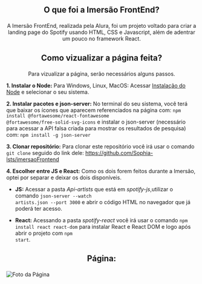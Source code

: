 ## <p align="center">O que foi a Imersão FrontEnd?</p>

<p align="center">
  A Imersão FrontEnd, realizada pela Alura, foi um projeto voltado para criar a landing page do Spotify usando HTML, CSS e Javascript, além de adentrar um pouco no framework React.
</p>

## <p align="center">Como vizualizar a página feita?</p>

<p align="center">
 Para vizualizar a página, serão necessários alguns passos.
</p>

**1. Instalar o Node:**
Para Windows, Linux, MacOS: Acessar [Instalação do Node](https://nodejs.org/pt/download) e selecionar o seu sistema.

**2. Instalar pacotes e json-server:**
No terminal do seu sistema, você terá que baixar os ícones que aparecem referenciados na página com: <code>npm install @fortawesome/react-fontawesome @fortawesome/free-solid-svg-icons</code> e instalar o json-server (necessário para acessar a API falsa criada para mostrar os resultados de pesquisa) com: <code>npm install -g json-server</code>

**3. Clonar repositório:**
Para clonar este repositório você irá usar o comando <code>git clone</code> seguido do link dele: https://github.com/Sophia-lsts/imersaoFrontend

**4. Escolher entre JS e React:**
Como os dois forem feitos durante a Imersão, optei por separar e deixar os dois disponíveis.

- **JS:** Acessar a pasta _Api-artists_ que está em _spotify-js_,utilizar o comando <code>json-server --watch artists.json --port 3000</code> e abrir o código HTML no navegador que já poderá ter acesso.

- **React:** Acessando a pasta _spotify-react_ você irá usar o comando <code>npm install react react-dom</code> para instalar React e React DOM e logo após abrir o projeto com <code>npm start</code>.

## <p align="center">Página:</p>

![Foto da Página](https://github.com/user-attachments/assets/a77a3951-a611-4db4-86e9-3ef4ebf1753d)

